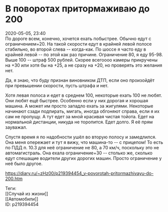 В поворотах притормаживаю до 200
=================================

   
 2020-05-05, 23:40   
  По дороге всем, конечно, хочется ехать побыстрее. Обычно едут с ограничением+20. На такой скорости едут в крайней левой полосе стабильно, во второй слева -- когда-как. По шоссе я часто еду в крайней левой -- по этой как раз причине. Ограничение 80, я еду 95-98. Выше 100 -- штраф 500 рублей. Скорее всегоооо камеры прикручены на +30 или хотя бы на +25, а не сразу на +20, но проверять это желания нет.   
   
  Да, я знаю, что буду признан виновником ДТП, если оно произойдёт при превышении скорости, пусть штрафа и нет.    
   
 Хотя левая полоса и едет в среднем 100, некоторые ехать 100 не любят. Они любят ещё быстрее. Особенно если у них дорогая и хорошая машина. А может им просто западло ехать за жигулями. Некоторые начинают сзади подпирать, мигать, иногда обгоняют справа, если я их сам не пропущу. А тут едет за мной красивая чистая тойота. Едет на нормальной дистанции, никуда не торопится. Едет долго. Я её прям зауважал.   
   
 Спустя время я по надобности ушёл во вторую полосу и замедлился. Она меня опережает и тут я вижу, что машина-то -- с прицепом! То есть по ПДД п. 10.3 для неё ограничение не 80, а 70 км/ч, поскольку это не автомагистраль. Она ехала ограничение+30 -- столько же, сколько едут спешащие водители других дорогих машин. Просто ограничение у неё было другое.   
    
 <https://diary.ru/~zHz00/p219394454_v-povorotah-pritormazhivayu-do-200.htm>   
   
 Теги:   
 [[Случай из жизни]]   
 [[Автомобили]]   
 ID: p219394454
